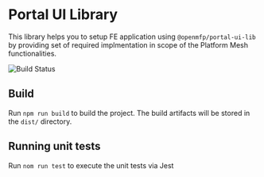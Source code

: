 # Portal UI Library

This library helps you to setup FE application using `@openmfp/portal-ui-lib` by providing set of required implmentation in scope of the Platform Mesh functionalities.
<!-- CI trigger -->

![Build Status](https://github.com/platform-mesh/portal-ui-lib/actions/workflows/pipeline.yaml/badge.svg)

## Build

Run `npm run build` to build the project. The build artifacts will be stored in the `dist/` directory.

## Running unit tests

Run `nom run test` to execute the unit tests via Jest
